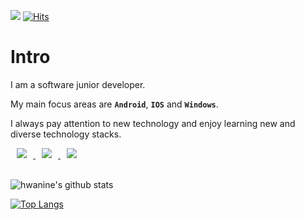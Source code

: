 ![](https://img.shields.io/github/followers/hwanine?style=social)
[![Hits](https://hits.seeyoufarm.com/api/count/incr/badge.svg?url=https%3A%2F%2Fgithub.com%2Fhwanine%2Fhwanine)](https://hits.seeyoufarm.com)

# Intro

I am a software junior developer.

My main focus areas are **`Android`**, **`IOS`** and **`Windows`**.

I always pay attention to new technology and enjoy learning new and diverse technology stacks.

<a href="https://www.facebook.com/profile.php?id=100001739969149/" target="_blank">
    <img 
        src="http://img.shields.io/badge/-Facebook-9cf?style=flat&logo=Facebook&link=https://www.facebook.com/profile.php?id=100001739969149/"
        style="height : auto; margin-left : 10px; margin-right : 10px;"/>
</a>

<a href="https://instagram.com/hwanj.95/" target="_blank">
    <img 
        src="http://img.shields.io/badge/-Instagram-black?style=flat&logo=Instagram&link=https://instagram.com/hwanj.95/"
        style="height : auto; margin-left : 10px; margin-right : 10px;"/>
</a>

<a href="https://hwanine.github.io/" target="_blank">
    <img 
        src="http://img.shields.io/badge/-Tech%20Blog-655ced?style=flat&logo=github&link=https://hwanine.github.io/"
        style="height : auto; margin-left : 10px; margin-right : 10px;"/>
</a>

<br>

<br>

![hwanine's github stats](https://github-readme-stats.vercel.app/api?username=hwanine&theme=buefy&show_icons=true&hide=stars,issues)

[![Top Langs](https://github-readme-stats.vercel.app/api/top-langs/?username=hwanine&layout=compact&exclude_repo=TestBlog,hwanine.github.io&langs_count=12&hide=html,javascript,scss,php,ruby)](https://github.com/anuraghazra/github-readme-stats)

